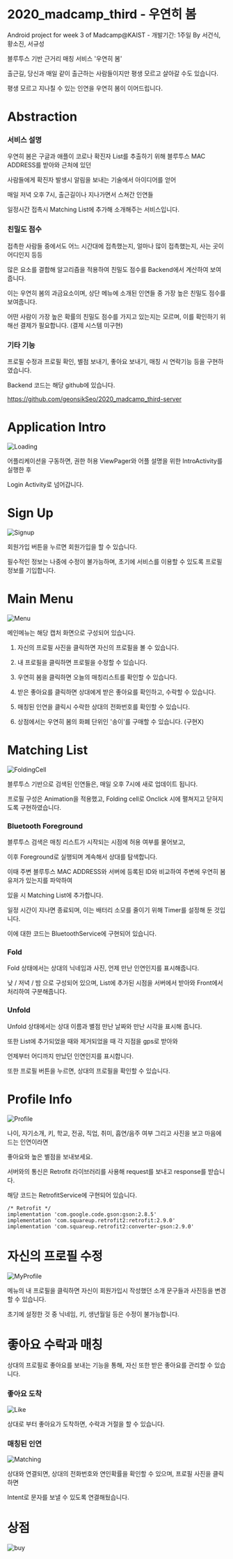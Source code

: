 # 2020_madcamp_third - 우연히 봄
Android project for week 3 of Madcamp@KAIST - 개발기간: 1주일
By 서건식, 황소진, 서규성

블루투스 기반 근거리 매칭 서비스 '우연히 봄'

출근길, 당신과 매일 같이 출근하는 사람들이지만 평생 모르고 살아갈 수도 있습니다.

평생 모르고 지나칠 수 있는 인연을 우연히 봄이 이어드립니다.


# Abstraction

### 서비스 설명

우연히 봄은 구글과 애플이 코로나 확진자 List를 추출하기 위해 블루투스 MAC ADDRESS를 받아와 근처에 있던

사람들에게 확진자 발생시 알림을 보내는 기술에서 아이디어를 얻어

매일 저녁 오후 7시, 출근길이나 지나가면서 스쳐간 인연들

일정시간 접촉시 Matching List에 추가해 소개해주는 서비스입니다.



### 친밀도 점수

접촉한 사람들 중에서도 어느 시간대에 접촉했는지, 얼마나 많이 접촉했는지, 사는 곳이 어디인지 등등

많은 요소를 결합해 알고리즘을 적용하여 친밀도 점수를 Backend에서 계산하여 보여줍니다.

이는 우연히 봄의 과금요소이며, 상단 메뉴에 소개된 인연들 중 가장 높은 친밀도 점수를 보여줍니다.

어떤 사람이 가장 높은 확률의 친밀도 점수를 가지고 있는지는 모르며, 이를 확인하기 위해선 결제가 필요합니다. (결제 시스템 미구현)



### 기타 기능

프로필 수정과 프로필 확인, 별점 보내기, 좋아요 보내기, 매칭 시 연락기능 등을 구현하였습니다.

Backend 코드는 해당 github에 있습니다. 

https://github.com/geonsikSeo/2020_madcamp_third-server


# Application Intro

![Loading](https://github.com/geonsikSeo/2020_madcamp_third/blob/master/imageformd/1.gif)

어플리케이션을 구동하면, 권한 허용 ViewPager와 어플 설명을 위한 IntroActivity를 실행한 후

Login Activity로 넘어갑니다.

# Sign Up

![Signup](https://github.com/geonsikSeo/2020_madcamp_third/blob/master/imageformd/10.png)

회원가입 버튼을 누르면 회원가입을 할 수 있습니다.

필수적인 정보는 나중에 수정이 불가능하며, 초기에 서비스를 이용할 수 있도록 프로필 정보를 기입합니다.

# Main Menu

![Menu](https://github.com/geonsikSeo/2020_madcamp_third/blob/master/imageformd/5.png)

메인메뉴는 해당 캡처 화면으로 구성되어 있습니다.

1. 자신의 프로필 사진을 클릭하면 자신의 프로필을 볼 수 있습니다.

2. 내 프로필을 클릭하면 프로필을 수정할 수 있습니다.

3. 우연히 봄을 클릭하면 오늘의 매칭리스트를 확인할 수 있습니다.

4. 받은 좋아요를 클릭하면 상대에게 받은 좋아요를 확인하고, 수락할 수 있습니다.

5. 매칭된 인연을 클릭시 수락한 상대의 전화번호를 확인할 수 있습니다.

6. 상점에서는 우연히 봄의 화폐 단위인 '송이'를 구매할 수 있습니다. (구현X)


# Matching List

![FoldingCell](https://github.com/geonsikSeo/2020_madcamp_third/blob/master/imageformd/2.gif)

블루투스 기반으로 검색된 인연들은, 매일 오후 7시에 새로 업데이트 됩니다.

프로필 구성은 Animation을 적용했고, Folding cell로 Onclick 시에 펼쳐지고 닫혀지도록 구현하였습니다.


### Bluetooth Foreground

블루투스 검색은 매칭 리스트가 시작되는 시점에 허용 여부를 물어보고,

이후 Foreground로 실행되며 계속해서 상대를 탐색합니다.

이때 주변 블루투스 MAC ADDRESS와 서버에 등록된 ID와 비교하여 주변에 우연히 봄 유저가 있는지를 파악하여

있을 시 Matching List에 추가합니다.

일정 시간이 지나면 종료되며, 이는 배터리 소모를 줄이기 위해 Timer를 설정해 둔 것입니다.

이에 대한 코드는 BluetoothService에 구현되어 있습니다.


### Fold

Fold 상태에서는 상대의 닉네임과 사진, 언제 만난 인연인지를 표시해줍니다.

낮 / 저녁 / 밤 으로 구성되어 있으며, List에 추가된 시점을 서버에서 받아와 Front에서 처리하여 구분해줍니다.

### Unfold

Unfold 상태에서는 상대 이름과 별점 만난 날짜와 만난 시각을 표시해 줍니다.

또한 List에 추가되었을 때와 제거되었을 때 각 지점을 gps로 받아와

언제부터 어디까지 만났던 인연인지를 표시합니다.

또한 프로필 버튼을 누르면, 상대의 프로필을 확인할 수 있습니다.

# Profile Info

![Profile](https://github.com/geonsikSeo/2020_madcamp_third/blob/master/imageformd/3.gif)


나이, 자기소개, 키, 학교, 전공, 직업, 취미, 흡연/음주 여부 그리고 사진을 보고 마음에 드는 인연이라면

좋아요와 높은 별점을 보내보세요.

서버와의 통신은 Retrofit 라이브러리를 사용해 request를 보내고 response를 받습니다.

해당 코드는 RetrofitService에 구현되어 있습니다.

    /* Retrofit */
    implementation 'com.google.code.gson:gson:2.8.5'
    implementation 'com.squareup.retrofit2:retrofit:2.9.0'
    implementation 'com.squareup.retrofit2:converter-gson:2.9.0'


# 자신의 프로필 수정

![MyProfile](https://github.com/geonsikSeo/2020_madcamp_third/blob/master/imageformd/4.gif)

메뉴의 내 프로필을 클릭하면 자신이 회원가입시 작성했던 소개 문구들과 사진등을 변경할 수 있습니다.

초기에 설정한 것 중 닉네임, 키, 생년월일 등은 수정이 불가능합니다.

# 좋아요 수락과 매칭

상대의 프로필로 좋아요를 보내는 기능을 통해, 자신 또한 받은 좋아요를 관리할 수 있습니다.

### 좋아요 도착

![Like](https://github.com/geonsikSeo/2020_madcamp_third/blob/master/imageformd/13.png)

상대로 부터 좋아요가 도착하면, 수락과 거절을 할 수 있습니다.

### 매칭된 인연

![Matching](https://github.com/geonsikSeo/2020_madcamp_third/blob/master/imageformd/11.png)

상대와 연결되면, 상대의 전화번호와 연인확률을 확인할 수 있으며, 프로필 사진을 클릭하면

Intent로 문자를 보낼 수 있도록 연결해뒀습니다.

# 상점

![buy](https://github.com/geonsikSeo/2020_madcamp_third/blob/master/imageformd/12.png)

